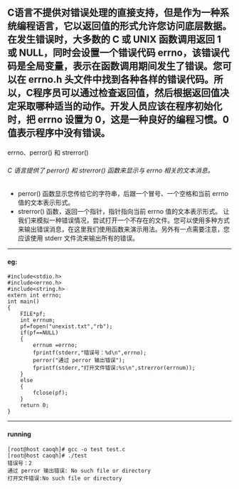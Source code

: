 ####
C语言不提供对错误处理的直接支持，但是作为一种系统编程语言，它以返回值的形式允许您访问底层数据。在发生错误时，大多数的 C 或 UNIX 函数调用返回 1 或 NULL，同时会设置一个错误代码 errno，该错误代码是全局变量，表示在函数调用期间发生了错误。您可以在 errno.h 头文件中找到各种各样的错误代码。所以，C程序员可以通过检查返回值，然后根据返回值决定采取哪种适当的动作。开发人员应该在程序初始化时，把 errno 设置为 0，这是一种良好的编程习惯。0 值表示程序中没有错误。
----

####
errno、perror() 和 strerror()

######    C 语言提供了 perror() 和 strerror() 函数来显示与 errno 相关的文本消息。

* perror() 函数显示您传给它的字符串，后跟一个冒号、一个空格和当前 errno 值的文本表示形式。
* strerror() 函数，返回一个指针，指针指向当前 errno 值的文本表示形式。
让我们来模拟一种错误情况，尝试打开一个不存在的文件。您可以使用多种方式来输出错误消息，在这里我们使用函数来演示用法。另外有一点需要注意，您应该使用 stderr 文件流来输出所有的错误。
----

####    eg:
	#include<stdio.h>
	#include<errno.h>
	#include<string.h>
	extern int errno;
	int main()
	{
		FILE*pf;
		int errnum;
		pf=fopen("unexist.txt","rb");
		if(pf==NULL)
		{
			errnum =errno;
			fprintf(stderr,"错误号：%d\n",errno);
			perror("通过 perror 输出错误");
			fprintf(stderr,"打开文件错误:%s\n",strerror(errnum));
		}
		else
		{
			fclose(pf);
		}
		return 0;
	}
----

#### running
	[root@host caoqh]# gcc -o test test.c
	[root@host caoqh]# ./test
	错误号：2
	通过 perror 输出错误: No such file or directory
	打开文件错误:No such file or directory
